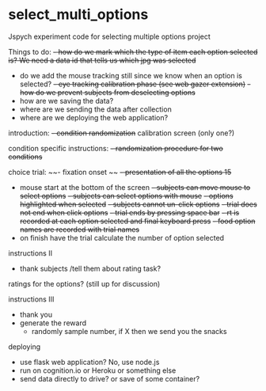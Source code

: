 # select_multi_options
Jspych experiment code for selecting multiple options project

Things to do:
~~- how do we mark which the type of item each option selected is? We need a data id that tells us which jpg was selected~~
- do we add the mouse tracking still since we know when an option is selected?
~~- eye tracking calibration phase (see web gazer extension)~~
~~- how do we prevent subjects from deselecting options~~
- how are we saving the data?
- where are we sending the data after collection
- where are we deploying the web application?

introduction:
~~- condition randomization~~
calibration screen (only one?)

condition specific instructions:
~~- randomization procedure for two conditions~~

choice trial:
~~- fixation onset ~~
~~- presentation of all the options 15~~
- mouse start at the bottom of the screen
~~- subjects can move mouse to select options~~
~~- subjects can select options with mouse~~
~~- options highlighted when selected~~
~~- subjects cannot un-click options~~
~~- trial does not end when click options~~
~~- trial ends by pressing space bar~~
~~- rt is recorded at each option selected and final keyboard press~~
~~-   food option names are recorded with trial names~~
-   on finish have the trial calculate the number of option selected

instructions II
- thank subjects /tell them about rating task?

ratings for the options? (still up for discussion)

instructions III
- thank you
- generate the reward
    - randomly sample number, if X then we send you the snacks

deploying
- use flask web application? No, use node.js
- run on cognition.io or Heroku or something else
- send data directly to drive? or save of some container?
